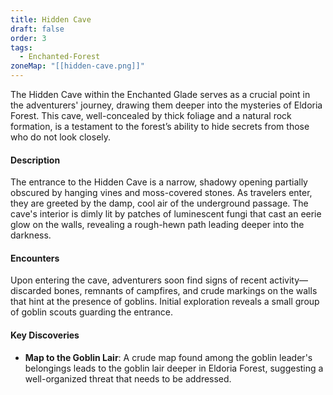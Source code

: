 ```yaml
---
title: Hidden Cave
draft: false
order: 3
tags:
  - Enchanted-Forest
zoneMap: "[[hidden-cave.png]]"
---
```

The Hidden Cave within the Enchanted Glade serves as a crucial point in the adventurers' journey, drawing them deeper into the mysteries of Eldoria Forest. This cave, well-concealed by thick foliage and a natural rock formation, is a testament to the forest’s ability to hide secrets from those who do not look closely.

#### Description

The entrance to the Hidden Cave is a narrow, shadowy opening partially obscured by hanging vines and moss-covered stones. As travelers enter, they are greeted by the damp, cool air of the underground passage. The cave's interior is dimly lit by patches of luminescent fungi that cast an eerie glow on the walls, revealing a rough-hewn path leading deeper into the darkness.

#### Encounters

Upon entering the cave, adventurers soon find signs of recent activity—discarded bones, remnants of campfires, and crude markings on the walls that hint at the presence of goblins. Initial exploration reveals a small group of goblin scouts guarding the entrance.

#### Key Discoveries


- **Map to the Goblin Lair**: A crude map found among the goblin leader's belongings leads to the goblin lair deeper in Eldoria Forest, suggesting a well-organized threat that needs to be addressed.
